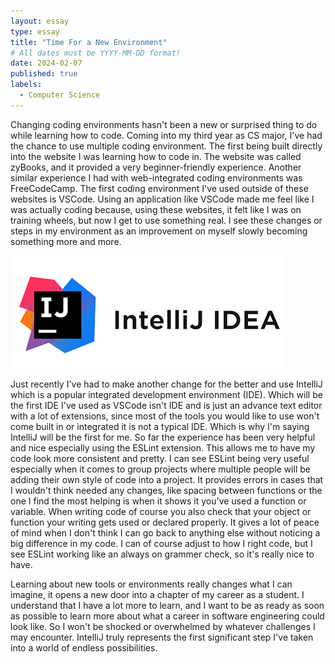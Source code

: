 ```yaml
---
layout: essay
type: essay
title: "Time For a New Environment"
# All dates must be YYYY-MM-DD format!
date: 2024-02-07
published: true
labels:
  - Computer Science
---
```


Changing coding environments hasn't been a new or surprised thing to do while learning how to code. Coming into my third year as CS major, I've had the chance to use multiple coding environment. The first being built directly into the website I was learning how to code in. The website was called zyBooks, and it provided a very beginner-friendly experience. Another similar experience I had with web-integrated coding environments was FreeCodeCamp. The first coding environment I've used outside of these websites is VSCode. Using an application like VSCode made me feel like I was actually coding because, using these websites, it felt like I was on training wheels, but now I get to use something real. I see these changes or steps in my environment as an improvement on myself slowly becoming something more and more. 


<img class="img-fluid" src="../img/IntelliJ-Idea-logo1.png">

Just recently I've had to make another change for the better and use IntelliJ which is a popular integrated development environment (IDE). Which will be the first IDE I've used as VSCode isn't IDE and is just an advance text editor with a lot of extensions, since most of the tools you would like to use won't come built in or integrated it is not a typical IDE. Which is why I'm saying IntelliJ will be the first for me. So far the experience has been very helpful and nice especially using the ESLint extension. This allows me to have my code look more consistent and pretty. I can see ESLint being very useful especially when it comes to group projects where multiple people will be adding their own style of code into a project. It provides errors in cases that I wouldn't think needed any changes, like spacing between functions or the one I find the most helping is when it shows it you've used a function or variable. When writing code of course you also check that your object or function your writing gets used or declared properly. It gives a lot of peace of mind when I don't think I can go back to anything else without noticing a big difference in my code. I can of course adjust to how I right code, but I see ESLint working like an always on grammer check, so it's really nice to have.

Learning about new tools or environments really changes what I can imagine, it opens a new door into a chapter of my career as a student. I understand that I have a lot more to learn, and I want to be as ready as soon as possible to learn more about what a career in software engineering could look like. So I won't be shocked or overwhelmed by whatever challenges I may encounter. IntelliJ truly represents the first significant step I've taken into a world of endless possibilities.


